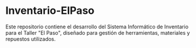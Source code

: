 # Inventario-ElPaso
Este repositorio contiene el desarrollo del Sistema Informático de Inventario para el Taller "El Paso", diseñado para gestión de herramientas, materiales y repuestos utilizados.
